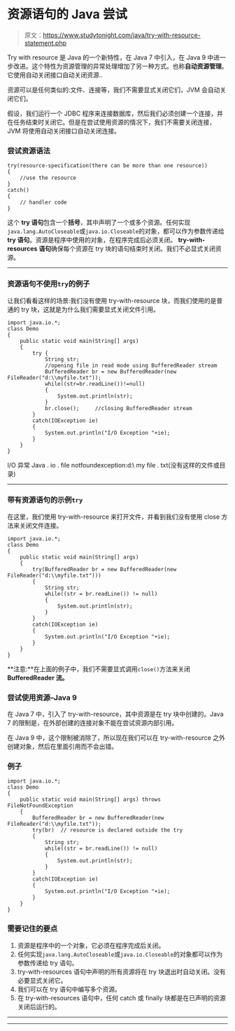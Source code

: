 # 资源语句的 Java 尝试

> 原文：<https://www.studytonight.com/java/try-with-resource-statement.php>

Try with resource 是 Java 的一个新特性，在 Java 7 中引入，在 Java 9 中进一步改进。这个特性为资源管理的异常处理增加了另一种方式。也称**自动资源管理**。它使用自动关闭接口自动关闭资源..

资源可以是任何类似的:文件、连接等，我们不需要显式关闭它们，JVM 会自动关闭它们。

假设，我们运行一个 JDBC 程序来连接数据库，然后我们必须创建一个连接，并在任务结束时关闭它。但是在尝试使用资源的情况下，我们不需要关闭连接，JVM 将使用自动关闭接口自动关闭连接。

### 尝试资源语法

```
try(resource-specification(there can be more than one resource))
{
    //use the resource
}
catch()
{
    // handler code
} 
```

这个 **try 语句**包含一个**括号**，其中声明了一个或多个资源。任何实现`java.lang.AutoCloseable`或`java.io.Closeable`的对象，都可以作为参数传递给 **try 语句**。资源是程序中使用的对象，在程序完成后必须关闭。 **try-with-resources 语句**确保每个资源在 try 块的语句结束时关闭。我们不必显式关闭资源。

* * *

### 资源语句不使用`try`的例子

让我们看看这样的场景:我们没有使用 try-with-resource 块，而我们使用的是普通的 try 块，这就是为什么我们需要显式关闭文件引用。

```
import java.io.*;
class Demo
{
	public static void main(String[] args)
	{
		try {
			String str;
			//opening file in read mode using BufferedReader stream
			BufferedReader br = new BufferedReader(new FileReader("d:\\myfile.txt"));
			while((str=br.readLine())!=null)
			{
				System.out.println(str);
			}
			br.close();     //closing BufferedReader stream
		}
		catch(IOException ie)
		{  
			System.out.println("I/O Exception "+ie);  
		}
	}
} 
```

I/O 异常 Java . io . file notfoundexception:d:\ my file . txt(没有这样的文件或目录)

* * *

### 带有资源语句的示例`try`

在这里，我们使用 try-with-resource 来打开文件，并看到我们没有使用 close 方法来关闭文件连接。

```
import java.io.*;
class Demo
{
	public static void main(String[] args)
	{
		try(BufferedReader br = new BufferedReader(new FileReader("d:\\myfile.txt")))
		{
			String str;
			while((str = br.readLine()) != null)
			{
				System.out.println(str);
			}
		}
		catch(IOException ie)
		{  
			System.out.println("I/O Exception "+ie);  
		}
	}
} 
```

**注意:**在上面的例子中，我们不需要显式调用`close()`方法来关闭 **BufferedReader 流。**

### 尝试使用资源–Java 9

在 Java 7 中，引入了 try-with-resource，其中资源是在 try 块中创建的。Java 7 的限制是，在外部创建的连接对象不能在尝试资源内部引用。

在 Java 9 中，这个限制被消除了，所以现在我们可以在 try-with-resource 之外创建对象，然后在里面引用而不会出错。

### 例子

```
import java.io.*;
class Demo
{
	public static void main(String[] args) throws FileNotFoundException
	{
		BufferedReader br = new BufferedReader(new FileReader("d:\\myfile.txt"));
		try(br)  // resource is declared outside the try
		{
			String str;
			while((str = br.readLine()) != null)
			{
				System.out.println(str);
			}
		}
		catch(IOException ie)
		{  
			System.out.println("I/O Exception "+ie);  
		}
	}
} 
```

### 需要记住的要点

1.  资源是程序中的一个对象，它必须在程序完成后关闭。
2.  任何实现`java.lang.AutoCloseable`或`java.io.Closeable`的对象都可以作为参数传递给 try 语句。
3.  try-with-resources 语句中声明的所有资源将在 try 块退出时自动关闭。没有必要显式关闭它。
4.  我们可以在 try 语句中编写多个资源。
5.  在 try-with-resources 语句中，任何 catch 或 finally 块都是在已声明的资源关闭后运行的。

* * *

* * *